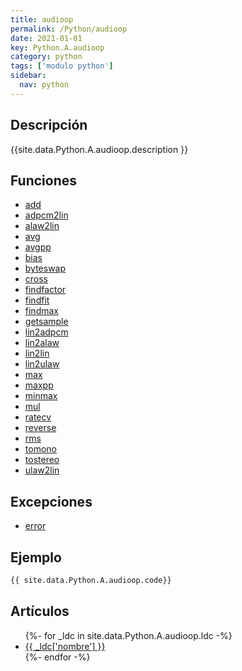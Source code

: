 ```yaml
---
title: audioop
permalink: /Python/audioop
date: 2021-01-01
key: Python.A.audioop
category: python
tags: ['modulo python']
sidebar: 
  nav: python
---
```


## Descripción
{{site.data.Python.A.audioop.description }}

## Funciones
* [add](/Python/audioop/add/)
* [adpcm2lin](/Python/audioop/adpcm2lin/)
* [alaw2lin](/Python/audioop/alaw2lin/)
* [avg](/Python/audioop/avg/)
* [avgpp](/Python/audioop/avgpp/)
* [bias](/Python/audioop/bias/)
* [byteswap](/Python/audioop/byteswap/)
* [cross](/Python/audioop/cross/)
* [findfactor](/Python/audioop/findfactor/)
* [findfit](/Python/audioop/findfit/)
* [findmax](/Python/audioop/findmax/)
* [getsample](/Python/audioop/getsample/)
* [lin2adpcm](/Python/audioop/lin2adpcm/)
* [lin2alaw](/Python/audioop/lin2alaw/)
* [lin2lin](/Python/audioop/lin2lin/)
* [lin2ulaw](/Python/audioop/lin2ulaw/)
* [max](/Python/audioop/max/)
* [maxpp](/Python/audioop/maxpp/)
* [minmax](/Python/audioop/minmax/)
* [mul](/Python/audioop/mul/)
* [ratecv](/Python/audioop/ratecv/)
* [reverse](/Python/audioop/reverse/)
* [rms](/Python/audioop/rms/)
* [tomono](/Python/audioop/tomono/)
* [tostereo](/Python/audioop/tostereo/)
* [ulaw2lin](/Python/audioop/ulaw2lin/)

## Excepciones
* [error](/Python/audioop/error/)

## Ejemplo
~~~python
{{ site.data.Python.A.audioop.code}}
~~~

## Artículos
<ul>
{%- for _ldc in site.data.Python.A.audioop.ldc -%}
   <li>
       <a href="{{_ldc['url'] }}">{{ _ldc['nombre'] }}</a>
   </li>
{%- endfor -%}
</ul>
